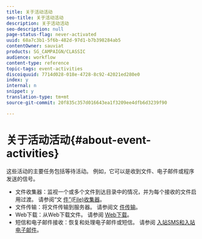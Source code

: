 ```yaml
---
title: 关于活动活动
seo-title: 关于活动活动
description: 关于活动活动
seo-description: null
page-status-flag: never-activated
uuid: 68a7c3b1-5f6b-482d-97d1-b7b398284ab5
contentOwner: sauviat
products: SG_CAMPAIGN/CLASSIC
audience: workflow
content-type: reference
topic-tags: event-activities
discoiquuid: 7714d028-018e-4728-8c92-42021ed280e0
index: y
internal: n
snippet: y
translation-type: tm+mt
source-git-commit: 20f835c357d016643ea1f3209ee4dfb6d3239f90

---
```



# 关于活动活动{#about-event-activities}

这些活动的主要任务包括等待活动。 例如，它可以是收到文件、电子邮件或程序发送的信号。

* 文件收集器：监视一个或多个文件到达目录中的情况，并为每个接收的文件启用过渡。 请参阅“文 [件”(File)收集器](../../workflow/using/file-collector.md)。
* 文件传输：将文件传输到服务器。 请参阅文 [件传输](../../workflow/using/file-transfer.md)。
* Web下载：从Web下载文件。 请参阅 [Web下载](../../workflow/using/web-download.md)。
* 短信和电子邮件接收：恢复和处理电子邮件或短信。 请参阅 [入站SMS和](../../workflow/using/inbound-sms.md)[入站电子邮件](../../workflow/using/inbound-emails.md)。

